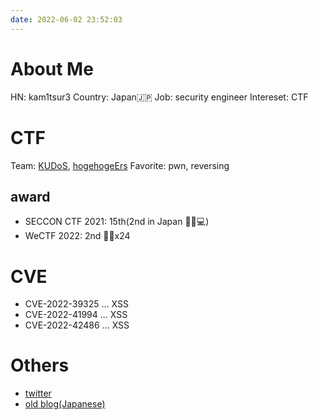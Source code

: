 ```yaml
---
date: 2022-06-02 23:52:03
---
```

# About Me
HN: kam1tsur3
Country: Japan🇯🇵
Job: security engineer
Intereset: CTF 

# CTF
Team: [KUDoS](https://ctftime.org/team/71813), [hogehogeErs](https://ctftime.org/team/192122)
Favorite: pwn, reversing

## award
* SECCON CTF 2021: 15th(2nd in Japan 🥈👀💻)
* WeCTF 2022: 2nd 🥈🥤x24

# CVE
* CVE-2022-39325 ... XSS
* CVE-2022-41994 ... XSS
* CVE-2022-42486 ... XSS

# Others
* [twitter](https://twitter.com/kam1tsur3)  
* [old blog(Japanese)](https://kam1tsur3.hatenablog.com/)
